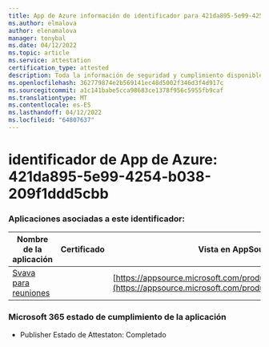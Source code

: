 ```yaml
---
title: App de Azure información de identificador para 421da895-5e99-4254-b038-209f1ddd5cbb
ms.author: elmalova
author: elenamalova
manager: tonybal
ms.date: 04/12/2022
ms.topic: article
ms.service: attestation
certification_type: attested
description: Toda la información de seguridad y cumplimiento disponible para 421da895-5e99-4254-b038-209f1ddd5cbb.
ms.openlocfilehash: 362779874e2b569141ec48d5002f346d3f4d917c
ms.sourcegitcommit: a1c141babe5cca98683ce1378f956c5955fb9caf
ms.translationtype: MT
ms.contentlocale: es-ES
ms.lasthandoff: 04/12/2022
ms.locfileid: "64807637"
---
```

# <a name="azure-app-id-421da895-5e99-4254-b038-209f1ddd5cbb"></a>identificador de App de Azure: 421da895-5e99-4254-b038-209f1ddd5cbb


### <a name="apps-associated-with-this-id"></a>Aplicaciones asociadas a este identificador:
| **Nombre de la aplicación** | **Certificado** | **Vista en AppSource** |
|--------------|---------------|-----------------------|
| [Svava para reuniones](../forward/WA200001723.md) |  | [https://appsource.microsoft.com/product/office/WA200001723](https://appsource.microsoft.com/product/office/WA200001723) |

### <a name="microsoft-365-app-compliance-status"></a>Microsoft 365 estado de cumplimiento de la aplicación
- Publisher Estado de Attestaton: Completado
